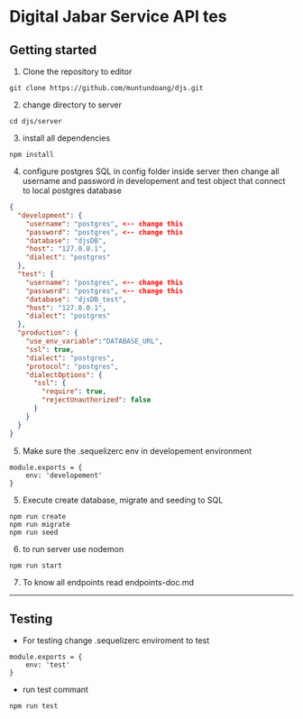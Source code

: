 # Digital Jabar Service API tes

## Getting started

1. Clone the repository to editor
```
git clone https://github.com/muntundoang/djs.git
```
2. change directory to server
```
cd djs/server
```
3. install all dependencies
```
npm install
```
4. configure postgres SQL in config folder inside server then change all username and password in developement and test object that connect to local postgres database
```json
{
  "development": {
    "username": "postgres", <-- change this
    "password": "postgres", <-- change this
    "database": "djsDB",
    "host": "127.0.0.1",
    "dialect": "postgres"
  },
  "test": {
    "username": "postgres", <-- change this
    "password": "postgres", <-- change this
    "database": "djsDB_test",
    "host": "127.0.0.1",
    "dialect": "postgres"
  },
  "production": {
    "use_env_variable":"DATABASE_URL",
    "ssl": true,
    "dialect": "postgres",
    "protocol": "postgres",
    "dialectOptions": {
      "ssl": {
        "require": true,
        "rejectUnauthorized": false
      }
    }
  }
}
```
5. Make sure the .sequelizerc env in developement environment
```
module.exports = {
    env: 'developement'
}
```
5. Execute create database, migrate and seeding to SQL
```
npm run create
npm run migrate
npm run seed
```

6. to run server use nodemon
```
npm run start
```

7. To know all endpoints read endpoints-doc.md

----------------------------------------------------

## Testing

- For testing change .sequelizerc enviroment to test
```
module.exports = {
    env: 'test'
}
```
- run test commant
```
npm run test
```




